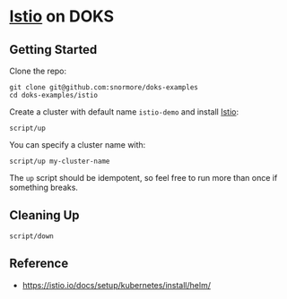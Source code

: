 # [Istio](https://istio.io/) on DOKS

## Getting Started

Clone the repo:
```
git clone git@github.com:snormore/doks-examples
cd doks-examples/istio
```

Create a cluster with default name `istio-demo` and install [Istio](https://istio.io/):
```
script/up
```

You can specify a cluster name with:
```
script/up my-cluster-name
```

The `up` script should be idempotent, so feel free to run more than once if something breaks.

## Cleaning Up

```
script/down
```

## Reference

 - https://istio.io/docs/setup/kubernetes/install/helm/